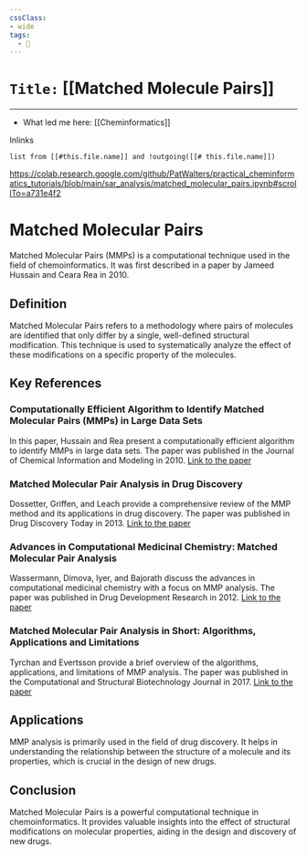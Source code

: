 ```yaml
---
cssClass:
- wide
tags:
  - 🧪
---
```


# `Title:` [[Matched Molecule Pairs]]
--- 

- What led me here: [[Cheminformatics]]

Inlinks
```dataview 
list from [[#this.file.name]] and !outgoing([[# this.file.name]]) 
```
https://colab.research.google.com/github/PatWalters/practical_cheminformatics_tutorials/blob/main/sar_analysis/matched_molecular_pairs.ipynb#scrollTo=a731e4f2

# Matched Molecular Pairs

Matched Molecular Pairs (MMPs) is a computational technique used in the field of chemoinformatics. It was first described in a paper by Jameed Hussain and Ceara Rea in 2010.

## Definition

Matched Molecular Pairs refers to a methodology where pairs of molecules are identified that only differ by a single, well-defined structural modification. This technique is used to systematically analyze the effect of these modifications on a specific property of the molecules.

## Key References

### Computationally Efficient Algorithm to Identify Matched Molecular Pairs (MMPs) in Large Data Sets

In this paper, Hussain and Rea present a computationally efficient algorithm to identify MMPs in large data sets. The paper was published in the Journal of Chemical Information and Modeling in 2010. [Link to the paper](https://doi.org/10.1021/ci900450m)

### Matched Molecular Pair Analysis in Drug Discovery

Dossetter, Griffen, and Leach provide a comprehensive review of the MMP method and its applications in drug discovery. The paper was published in Drug Discovery Today in 2013. [Link to the paper](https://doi.org/10.1016/j.drudis.2013.03.003)

### Advances in Computational Medicinal Chemistry: Matched Molecular Pair Analysis

Wassermann, Dimova, Iyer, and Bajorath discuss the advances in computational medicinal chemistry with a focus on MMP analysis. The paper was published in Drug Development Research in 2012. [Link to the paper](https://doi.org/10.1002/ddr.21045)

### Matched Molecular Pair Analysis in Short: Algorithms, Applications and Limitations

Tyrchan and Evertsson provide a brief overview of the algorithms, applications, and limitations of MMP analysis. The paper was published in the Computational and Structural Biotechnology Journal in 2017. [Link to the paper](https://doi.org/10.1016/j.csbj.2016.12.003)

## Applications

MMP analysis is primarily used in the field of drug discovery. It helps in understanding the relationship between the structure of a molecule and its properties, which is crucial in the design of new drugs.

## Conclusion

Matched Molecular Pairs is a powerful computational technique in chemoinformatics. It provides valuable insights into the effect of structural modifications on molecular properties, aiding in the design and discovery of new drugs.